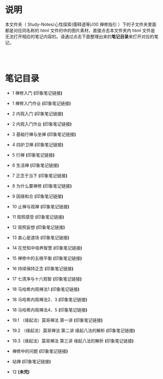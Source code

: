 # 说明
本文件夹（ Study-Notes/心性探索(儒释道等)/00 禅修指引 ）下的子文件夹里面都是对应同名称的 html 文件的中的图片素材，直接点击本文件夹内 html 文件是无法打开相应的笔记内容的。请通过点击下面整理出来的**笔记目录**来打开对应的笔记。

<br>
<br>

# 笔记目录
* <a href="https://abrachan.github.io/Study-Notes/心性探索(儒释道等)/00%20禅修指引/01%20禅修入门.html" style="text-decoration:none">1 禅修入门</a> **(**<a href="https://app.yinxiang.com/shard/s22/nl/24419242/87f21b31-a859-44b0-8788-65e3486b9bf3" style="text-decoration:none">印象笔记链接</a>**)**

* <a href="https://abrachan.github.io/Study-Notes/心性探索(儒释道等)/00%20禅修指引/01%20禅修入门作业.html" style="text-decoration:none">1 禅修入门作业</a> **(**<a href="https://app.yinxiang.com/shard/s22/nl/24419242/c29ef01d-9091-405b-a181-73028dd312d3" style="text-decoration:none">印象笔记链接</a>**)**

* <a href="https://abrachan.github.io/Study-Notes/" style="text-decoration:none">2 内观入门</a> **(**<a href="https://app.yinxiang.com/shard/s22/nl/24419242/d446f5be-fdd4-4fa4-a137-27eca4ecc203" style="text-decoration:none">印象笔记链接</a>**)**

* <a href="https://abrachan.github.io/Study-Notes/" style="text-decoration:none">2 内观入门作业</a> **(**<a href="https://app.yinxiang.com/shard/s22/nl/24419242/5dd5383f-bd68-42f1-a8ff-59f1c989a32e" style="text-decoration:none">印象笔记链接</a>**)**

* <a href="https://abrachan.github.io/Study-Notes/" style="text-decoration:none">3 基础行禅与坐禅</a> **(**<a href="https://app.yinxiang.com/shard/s22/nl/24419242/47b19fdd-535f-4c64-8769-0843a7575980" style="text-decoration:none">印象笔记链接</a>**)**

* <a href="https://abrachan.github.io/Study-Notes/" style="text-decoration:none">4 四护卫禅</a> **(**<a href="https://app.yinxiang.com/shard/s22/nl/24419242/c0c47bf4-0e34-401e-9ef5-ac8d53b5b742" style="text-decoration:none">印象笔记链接</a>**)**

* <a href="https://abrachan.github.io/Study-Notes/" style="text-decoration:none">5 行禅</a> **(**<a href="https://app.yinxiang.com/shard/s22/nl/24419242/1b4965a8-3690-40db-b226-28306457c5ef" style="text-decoration:none">印象笔记链接</a>**)**

* <a href="https://abrachan.github.io/Study-Notes/" style="text-decoration:none">6 生活禅</a> **(**<a href="https://app.yinxiang.com/shard/s22/nl/24419242/2feebaa7-98a8-440c-97ac-a584639449df" style="text-decoration:none">印象笔记链接</a>**)**

* <a href="https://abrachan.github.io/Study-Notes/" style="text-decoration:none">7 正念于当下</a> **(**<a href="https://app.yinxiang.com/shard/s22/nl/24419242/60521316-1d15-4725-b693-8116af7eb8ff" style="text-decoration:none">印象笔记链接</a>**)**

* <a href="https://abrachan.github.io/Study-Notes/" style="text-decoration:none">8 为什么要禅修</a> **(**<a href="https://app.yinxiang.com/shard/s22/nl/24419242/5962acfd-3ffa-4222-90b4-f101f9860780" style="text-decoration:none">印象笔记链接</a>**)**

* <a href="https://abrachan.github.io/Study-Notes/" style="text-decoration:none">9 因缘和合</a> **(**<a href="https://app.yinxiang.com/shard/s22/nl/24419242/2cb4fa39-2e4e-44f4-913b-c75bfc8b8e0b" style="text-decoration:none">印象笔记链接</a>**)**

* <a href="https://abrachan.github.io/Study-Notes/" style="text-decoration:none">10 止禅与观禅</a> **(**<a href="https://app.yinxiang.com/shard/s22/nl/24419242/18234307-e149-4e2c-a985-85625e5e96eb" style="text-decoration:none">印象笔记链接</a>**)**

* <a href="https://abrachan.github.io/Study-Notes/" style="text-decoration:none">11 观照感受</a> **(**<a href="https://app.yinxiang.com/shard/s22/nl/24419242/76145ea9-6cc1-48db-9627-6e3d13045e95" style="text-decoration:none">印象笔记链接</a>**)**

* <a href="https://abrachan.github.io/Study-Notes/" style="text-decoration:none">12 观照妄想</a> **(**<a href="https://app.yinxiang.com/shard/s22/nl/24419242/58e4bec5-595b-44f8-abbf-ff084c675563" style="text-decoration:none">印象笔记链接</a>**)**

* <a href="https://abrachan.github.io/Study-Notes/" style="text-decoration:none">13 直心是道场</a> **(**<a href="https://app.yinxiang.com/shard/s22/nl/24419242/3705ecd1-a428-4c6e-b30b-6a087901d003" style="text-decoration:none">印象笔记链接</a>**)**

* <a href="https://abrachan.github.io/Study-Notes/" style="text-decoration:none">14 在觉知中培养智慧</a> **(**<a href="https://app.yinxiang.com/shard/s22/nl/24419242/b1cde3fd-113b-4f09-92bf-6f11bab86b34" style="text-decoration:none">印象笔记链接</a>**)**

* <a href="https://abrachan.github.io/Study-Notes/" style="text-decoration:none">15 禅修中的五根平衡</a> **(**<a href="https://app.yinxiang.com/shard/s22/nl/24419242/6d4c139e-865a-4508-8a5d-f1a0b3a10cca" style="text-decoration:none">印象笔记链接</a>**)**

* <a href="https://abrachan.github.io/Study-Notes/" style="text-decoration:none">16 持续保持正念</a> **(**<a href="https://app.yinxiang.com/shard/s22/nl/24419242/ee855236-2eb8-41cf-8f21-9599e7c5cf50" style="text-decoration:none">印象笔记链接</a>**)**

* <a href="https://abrachan.github.io/Study-Notes/" style="text-decoration:none">17 七清净与十六观智</a> **(**<a href="https://app.yinxiang.com/shard/s22/nl/24419242/0b16c666-1c48-4e4a-94fb-abf87d67bcf8" style="text-decoration:none">印象笔记链接</a>**)**

* <a href="https://abrachan.github.io/Study-Notes/" style="text-decoration:none">18 马哈希内观禅法1</a> **(**<a href="https://app.yinxiang.com/shard/s22/nl/24419242/db331e7a-7e5d-4b8c-b6e5-0a1fbdda774e" style="text-decoration:none">印象笔记链接</a>**)**

* <a href="https://abrachan.github.io/Study-Notes/" style="text-decoration:none">18 马哈希内观禅法2、3</a> **(**<a href="https://app.yinxiang.com/shard/s22/nl/24419242/02501853-72ce-48fa-837f-365c3f6d7af7" style="text-decoration:none">印象笔记链接</a>**)**

* <a href="https://abrachan.github.io/Study-Notes/" style="text-decoration:none">18 马哈希内观禅法4、5</a> **(**<a href="https://app.yinxiang.com/shard/s22/nl/24419242/e2d4e92a-03f1-404a-83ef-e45bff14cb17" style="text-decoration:none">印象笔记链接</a>**)**

* <a href="https://abrachan.github.io/Study-Notes/" style="text-decoration:none">19.1 （缘起法）莫哥禅法 第一讲</a> **(**<a href="https://app.yinxiang.com/shard/s22/nl/24419242/8f006da4-5876-4313-9eba-a825d06ce250" style="text-decoration:none">印象笔记链接</a>**)**

* <a href="https://abrachan.github.io/Study-Notes/" style="text-decoration:none">19.2 （缘起法）莫哥禅法 第二讲 缘起八法的解析</a> **(**<a href="https://app.yinxiang.com/shard/s22/nl/24419242/4a4ca853-e72c-490c-a1f5-c6992f96bb2d" style="text-decoration:none">印象笔记链接</a>**)**

* <a href="https://abrachan.github.io/Study-Notes/" style="text-decoration:none">19.3（缘起法）莫哥禅法 第三讲 缘起八法的解析</a> **(**<a href="https://app.yinxiang.com/shard/s22/nl/24419242/5361751d-b7f1-4bc2-9176-ad9c33f6740c" style="text-decoration:none">印象笔记链接</a>**)**

* <a href="https://abrachan.github.io/Study-Notes/" style="text-decoration:none">禅修中的问题</a> **(**<a href="https://app.yinxiang.com/shard/s22/nl/24419242/2265256f-41e7-4be5-b47b-2364852ae5b3" style="text-decoration:none">印象笔记链接</a>**)**

* <a href="https://abrachan.github.io/Study-Notes/" style="text-decoration:none">站禅</a> **(**<a href="https://app.yinxiang.com/shard/s22/nl/24419242/1f296ebf-3707-44a1-865e-a26e2b2afe9e" style="text-decoration:none">印象笔记链接</a>**)**

* 12 **(未完)**
